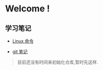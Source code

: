 # Welcome !

## 学习笔记

- [Linux 命令](https://github.com/Face-Smile/note/blob/master/Linux%20命令.md)

- [git 笔记](https://github.com/Face-Smile/note/blob/master/git_note.md)


> 目前还没有时间来初始化仓库,暂时先这样.


